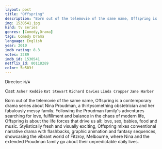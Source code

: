 ```yaml
---
layout: post
title: "Offspring"
description: "Born out of the telemovie of the same name, Offspring is a contemporary drama series about Nina Proudman, a thirtysomething obstetrician and her fabulously messy family. Following the Proudman family's adventures searching for love, fulfillment and balance in the chaos of modern life, Offspring is about the life forces that drive us all: love, sex, babies, food and music. Stylistically fresh and visually exciting, Offspring mixes conventional narrative drama with flashbacks, graphic animation and fantasy sequences, showcasing the vibrant world of Fitzroy, Melbourne, where Nina and the extende.."
img: 1530541.jpg
kind: tv series
genres: [Comedy,Drama]
tags: Comedy Drama 
language: English
year: 2010
imdb_rating: 8.3
votes: 3289
imdb_id: 1530541
netflix_id: 80118289
color: 5e503f
---
```

Director: `N/A`  

Cast: `Asher Keddie` `Kat Stewart` `Richard Davies` `Linda Cropper` `Jane Harber` 

Born out of the telemovie of the same name, Offspring is a contemporary drama series about Nina Proudman, a thirtysomething obstetrician and her fabulously messy family. Following the Proudman family's adventures searching for love, fulfillment and balance in the chaos of modern life, Offspring is about the life forces that drive us all: love, sex, babies, food and music. Stylistically fresh and visually exciting, Offspring mixes conventional narrative drama with flashbacks, graphic animation and fantasy sequences, showcasing the vibrant world of Fitzroy, Melbourne, where Nina and the extended Proudman family go about their unpredictable daily lives.
